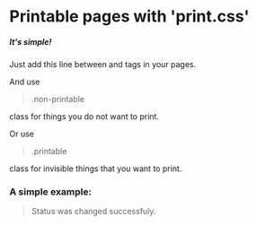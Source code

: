 # Printable pages with 'print.css'
##### It's simple!
Just add this line between **<head>** and **</head>** tags in your pages.
> <link rel="stylesheet" href="print.css" media="print">

And use
> .non-printable

class for things you do not want to print.

Or use 
> .printable

class for invisible things that you want to print.


### A simple example:
> <div class="non-printable alert">Status was changed successfuly.</div>